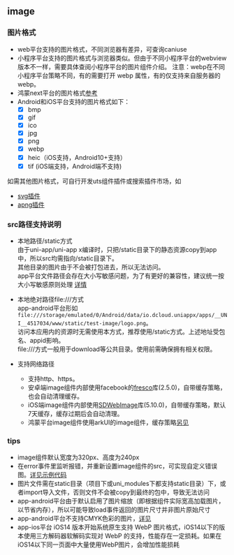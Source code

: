 ## image

<!-- UTSCOMJSON.image.description -->

<!-- UTSCOMJSON.image.compatibility -->

<!-- UTSCOMJSON.image.attribute -->

<!-- UTSCOMJSON.image.event -->

<!-- UTSCOMJSON.image.component_type-->

### 图片格式
- web平台支持的图片格式，不同浏览器有差异，可查询caniuse
- 小程序平台支持的图片格式与浏览器类似。但由于不同小程序平台的webview版本不一样，需要具体查阅小程序平台的图片组件介绍。
	注意：webp在不同小程序平台策略不同，有的需要打开 webp 属性，有的仅支持来自服务器的webp。
- 鸿蒙next平台的图片格式[参考](https://developer.huawei.com/consumer/cn/doc/harmonyos-references/ts-basic-components-image)
- Android和iOS平台支持的图片格式如下：
	* [x] bmp
	* [x] gif
	* [x] ico
	* [x] jpg
	* [x] png
	* [x] webp
	* [x] heic（iOS支持，Android10+支持）
	* [x] tif (iOS端支持，Android端不支持)

如需其他图片格式，可自行开发uts组件插件或搜索插件市场，如
- [svg插件](https://ext.dcloud.net.cn/search?q=svg&orderBy=Relevance&cat1=8&cat2=82)
- [apng插件](https://ext.dcloud.net.cn/search?q=apng&orderBy=Relevance&cat1=8&cat2=82)


### src路径支持说明

- 本地路径/static方式  
	由于uni-app/uni-app x编译时，只把/static目录下的静态资源copy到app中，所以src均需指向/static目录下。  
	其他目录的图片由于不会被打包进去，所以无法访问。  
	app平台文件路径会存在大小写敏感问题，为了有更好的兼容性，建议统一按大小写敏感原则处理 [详情](../api/file-system-spec.md#casesensitive)  

- 本地绝对路径file:///方式  
	app-android平台形如`file:///storage/emulated/0/Android/data/io.dcloud.uniappx/apps/__UNI__4517034/www/static/test-image/logo.png`。  
	访问本应用内的资源时无需使用本方式，推荐使用/static方式。上述地址受包名、appid影响。  
	file:///方式一般用于download等公共目录。使用前需确保拥有相关权限。  

- 支持网络路径  
	* 支持http、https。  
	* 安卓端image组件内部使用facebook的[fresco](https://github.com/facebook/fresco)库(2.5.0)，自带缓存策略，也会自动清理缓存。  
	* iOS端image组件内部使用[SDWebImage](https://github.com/SDWebImage/SDWebImage)库(5.10.0)，自带缓存策略，默认7天缓存，缓存过期后会自动清理。
	* 鸿蒙平台image组件使用arkUI的image组件，缓存策略[另见](https://developer.huawei.com/consumer/cn/doc/harmonyos-references/ts-basic-components-image)

<!-- UTSCOMJSON.image.children -->

<!-- UTSCOMJSON.image.example -->

<!-- UTSCOMJSON.image.reference -->

### tips
- image组件默认宽度为320px、高度为240px  
- 在error事件里监听报错，并重新设置image组件的src，可实现自定义错误图。[详见示例代码](https://gitcode.net/dcloud/hello-uni-app-x/-/blob/master/pages/component/image/image-path.uvue)  
- 图片文件需在static目录（项目下或uni_modules下都支持static目录）下，或者import导入文件，否则文件不会被copy到最终的包中，导致无法访问  
- app-android平台由于默认启用了图片缩放（即根据组件实际宽高加载图片，以节省内存），所以可能导致load事件返回的图片尺寸并非图片原始尺寸  
- app-android平台不支持CMYK色彩的图片，[详见](https://github.com/facebook/fresco/issues/1404)  
- app-ios平台 iOS14 版本开始系统原生支持 WebP 图片格式，iOS14以下的版本使用三方解码器软解码实现对 WebP 的支持，性能存在一定损耗。如果在iOS14以下同一页面中大量使用WebP图片，会增加性能损耗  
